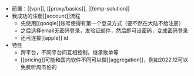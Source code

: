 - 前置：[[vpn]], [[proxy/basics]], [[temp-solution]]
- 我成功的注册[[account]]流程
  - 先使用[[google]]账号使得有第一个登录方式（要不然在大陆不给注册）
  - 之后选择email无密码登录，发验证邮件，然后即可设密码，变成密码登录
  - 还可连接[[apple]] id
- 特性
  - 跨平台，不同平台间互相控制，继承歌单等
  - [[pricing]]可能和国内软件不同可以做[[aggregation]]，例如2022.12可以免费听周杰伦的